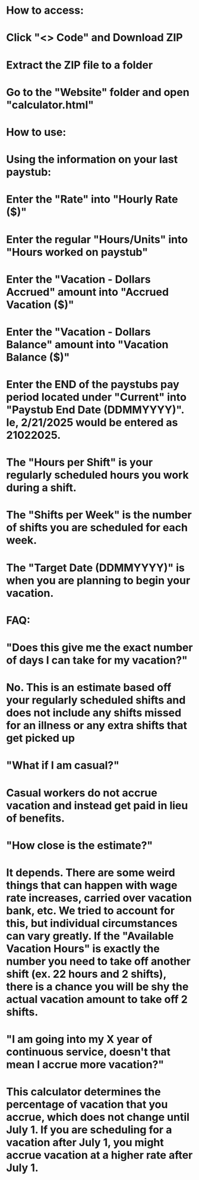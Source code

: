 # How to access:
# Click "<> Code" and Download ZIP
# Extract the ZIP file to a folder
# Go to the "Website" folder and open "calculator.html"

# How to use:
# Using the information on your last paystub:
# Enter the "Rate" into "Hourly Rate ($)"
# Enter the regular "Hours/Units" into "Hours worked on paystub"
# Enter the "Vacation - Dollars Accrued" amount into "Accrued Vacation ($)"
# Enter the "Vacation - Dollars Balance" amount into "Vacation Balance ($)"
# Enter the END of the paystubs pay period located under "Current" into "Paystub End Date (DDMMYYYY)". Ie, 2/21/2025 would be entered as 21022025.
# The "Hours per Shift" is your regularly scheduled hours you work during a shift.
# The "Shifts per Week" is the number of shifts you are scheduled for each week.
# The "Target Date (DDMMYYYY)" is when you are planning to begin your vacation.


# FAQ:

# "Does this give me the exact number of days I can take for my vacation?"
# No. This is an estimate based off your regularly scheduled shifts and does not include any shifts missed for an illness or any extra shifts that get picked up
# "What if I am casual?"
# Casual workers do not accrue vacation and instead get paid in lieu of benefits.
# "How close is the estimate?"
# It depends. There are some weird things that can happen with wage rate increases, carried over vacation bank, etc. We tried to account for this, but individual circumstances can vary greatly. If the "Available Vacation Hours" is exactly the number you need to take off another shift (ex. 22 hours and 2 shifts), there is a chance you will be shy the actual vacation amount to take off 2 shifts.
# "I am going into my X year of continuous service, doesn't that mean I accrue more vacation?"
# This calculator determines the percentage of vacation that you accrue, which does not change until July 1. If you are scheduling for a vacation after July 1, you might accrue vacation at a higher rate after July 1.

